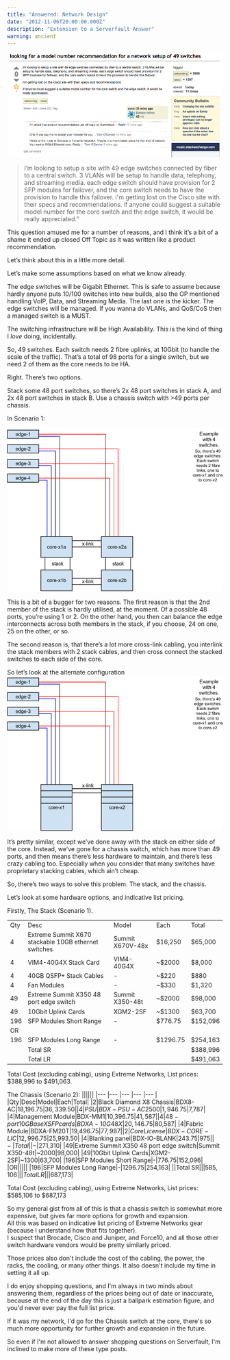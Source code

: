 ```yaml
---
title: "Answered: Network Design"
date: "2012-11-06T20:00:00.000Z"
description: "Extension to a Serverfault Answer"
warning: ancient
---
```


![Original Question](./image01.png)
> I’m looking to setup a site with 49 edge switches connected by fiber to a central switch. 3 VLANs will be setup to handle data, telephony, and streaming media. each edge switch should have provision for 2 SFP modules for failover, and the core switch needs to have the provision to handle this failover.
> i'm getting lost on the Cisco site with their specs and recommendations.
> if anyone could suggest a suitable model number for the core switch and the edge switch, it would be really appreciated.”


This question amused me for a number of reasons, and I think it’s a bit of a shame it ended up closed Off Topic as it was written like a product recommendation.  

Let’s think about this in a little more detail.

Let’s make some assumptions based on what we know already.

The edge switches will be Gigabit Ethernet.  This is safe to assume because hardly anyone puts 10/100 switches into new builds, also the OP mentioned handling VoIP, Data, and Streaming Media.  The last one is the kicker.
The edge switches will be managed. If you wanna do VLANs, and QoS/CoS then a managed switch is a MUST.

The switching infrastructure will be High Availability.
This is the kind of thing I *love* doing, incidentally.

So, 49 switches.  Each switch needs 2 fibre uplinks, at 10Gbit (to handle the scale of the traffic).  That’s a total of 98 ports for a single switch, but we need 2 of them as the core needs to be HA.

Right.  There’s two options.

Stack some 48 port switches, so there’s 2x 48 port switches in stack A, and 2x 48 port switches in stack B.
Use a chassis switch with >49 ports per chassis.



In Scenario 1:

![scenario 1](./image02.png)

This is a bit of a bugger for two reasons. The first reason is that the 2nd member of the stack is hardly utilised, at the moment.  Of a possible 48 ports, you’re using 1 or 2.  On the other hand, you then can balance the edge interconnects across both members in the stack, if you choose, 24 on one, 25 on the other, or so.

The second reason is, that there’s a lot more cross-link cabling, you interlink the stack members with 2 stack cables, and then cross connect the stacked switches to each side of the core.



So let’s look at the alternate configuration
![chassis switch as core](./image03.png)

It’s pretty similar, except we’ve done away with the stack on either side of the core. Instead, we’ve gone for a chassis switch, which has more than 49 ports, and then means there’s less hardware to maintain, and there’s less crazy cabling too. Especially when you consider that many switches have proprietary stacking cables, which ain’t cheap.


So, there’s two ways to solve this problem.  The stack, and the chassis.


Let’s look at some hardware options, and indicative list pricing.

Firstly, The Stack (Scenario 1).

||||||
|--- |--- |--- |--- |--- |
|Qty|Desc|Model|Each|Total|
|4|Extreme Summit X670 stackable 10GB ethernet switches|Summit X670V-48x|$16,250|$65,000|
|4|VIM4-40G4X Stack Card|VIM4-40G4X|~$2000|$8,000|
|4|40GB QSFP+ Stack Cables|-|~$220|$880|
|4|Fan Modules|-|~$330|$1,320|
|49|Extreme Summit X350 48 port edge switch|Summit X350-48t|~$2000|$98,000|
|49|10Gbit Uplink Cards|XGM2-2SF|~$1300|$63,700|
|196|SFP Modules Short Range|-|$776.75|$152,096|
|OR|||||
|196|SFP Modules Long Range|-|$1296.75|$254,163|
||Total SR|||$388,996|
||Total LR|||$491,063|


Total Cost (excluding cabling), using Extreme Networks, List prices: $388,996 to $491,063.


The Chassis (Scenario 2):
||||||
|--- |--- |--- |--- |--- |
|Qty|Desc|Model|Each|Total|
|2|Black Diamond X8 Chassis|BDX8-AC|18,196.75|$36,339.50|
|4|PSU|BDX-PSU-AC2500|1,946.75|$7,787|
|4|Management Module|BDX-MM1|10,396.75|$41,587|
|4|48-port 10GBaseX SFP cards|BDXA-10G48X|20,146.75|$80,587|
|4|Fabric Module|BDXA-FM20T|19,496.75|$77,987|
|2|Core License|BDX-CORE-LIC|12,996.75|$25,993.50|
|4|Blanking panel|BDX-IO-BLANK|243.75|$975|
|-|Total||-|$271,310|
|49|Extreme Summit X350 48 port edge switch|Summit X350-48t|~$2000|$98,000|
|49|10Gbit Uplink Cards|XGM2-2SF|~$1300|$63,700|
|196|SFP Modules Short Range|-|$776.75|$152,096|
|OR|||||
|196|SFP Modules Long Range|-|$1296.75|$254,163|
||Total SR|||$585,106|
||Total LR|||$687,173|

Total Cost (excluding cabling), using Extreme Networks, List prices: $585,106 to $687,173

So my general gist from all of this is that a chassis switch is somewhat more expensive, but gives far more options for growth and expansion.  
All this was based on indicative list pricing of Extreme Networks gear (because I understand how that fits together).  
I suspect that Brocade, Cisco and Juniper, and Force10, and all those other switch hardware vendors would be pretty similarly priced.

Those prices also don't include the cost of the cabling, the power, the racks, the cooling, or many other things.  It also doesn't include my time in setting it all up.

I do enjoy shopping questions, and I'm always in two minds about answering them, regardless of the prices being out of date or inaccurate, because at the end of the day this is just a ballpark estimation figure, and you'd never ever pay the full list price.

If it was my network, I'd go for the Chassis switch at the core, there's so much more opportunity for further growth and expansion in the future.

So even if I'm not allowed to answer shopping questions on Serverfault, I'm inclined to make more of these type posts. 